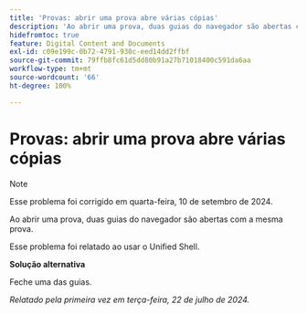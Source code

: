 ```yaml
---
title: 'Provas: abrir uma prova abre várias cópias'
description: 'Ao abrir uma prova, duas guias do navegador são abertas com a mesma prova. '
hidefromtoc: true
feature: Digital Content and Documents
exl-id: c09e199c-0b72-4791-930c-eed14dd2ffbf
source-git-commit: 79ffb8fc61d5dd80b91a27b71018400c591da6aa
workflow-type: tm+mt
source-wordcount: '66'
ht-degree: 100%

---
```


# Provas: abrir uma prova abre várias cópias

>[!NOTE]
>
>Esse problema foi corrigido em quarta-feira, 10 de setembro de 2024.

Ao abrir uma prova, duas guias do navegador são abertas com a mesma prova.

Esse problema foi relatado ao usar o Unified Shell.

**Solução alternativa**

Feche uma das guias.

_Relatado pela primeira vez em terça-feira, 22 de julho de 2024._
